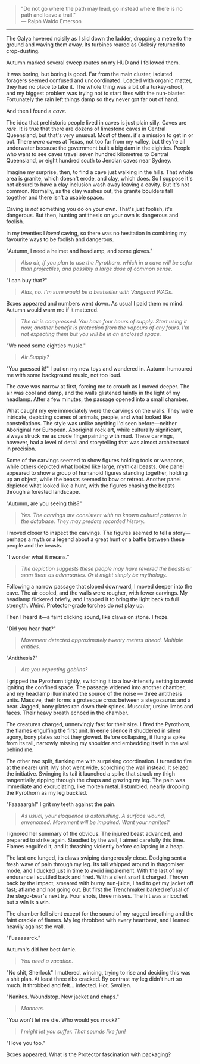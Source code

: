 > "Do not go where the path may lead, go instead where there is no path and leave a trail."  
> — Ralph Waldo Emerson

---

The Galya hovered noisily as I slid down the ladder, dropping a metre to the ground and waving them away. Its turbines roared as Oleksiy returned to crop-dusting. 

Autumn marked several sweep routes on my HUD and I followed them.

It was boring, but boring is good. Far from the main cluster, isolated foragers seemed confused and uncoordinated. Loaded with organic matter, they had no place to take it. The whole thing was a bit of a turkey-shoot, and my biggest problem was trying not to start fires with the nun-blaster. Fortunately the rain left things damp so they never got far out of hand.

And then I found a _cave_.

The idea that prehistoric people lived in caves is just plain silly. Caves are _rare_. It is true that there are dozens of limestone caves in Central Queensland, but that's very unusual. Most of them. it's a mission to get in or out. There _were_ caves at Texas, not too far from my valley, but they're all underwater because the government built a big dam in the eighties. People who want to see caves travel seven hundred kilometres to Central Queensland, or eight hundred south to Jenolan caves near Sydney.

Imagine my surprise, then, to find a cave just walking in the hills. That whole area is granite, which doesn't erode, and clay, which does. So I suppose it's not absurd to have a clay inclusion wash away leaving a cavity. But it's not common. Normally, as the clay washes out, the granite boulders fall together and there isn't a usable space.

Caving is _not_ something you do on your own. That's just foolish, it's dangerous. But then, hunting antithesis on your own is dangerous and foolish.

In my twenties I _loved_ caving, so there was no hesitation in combining my favourite ways to be foolish and dangerous.

"Autumn, I need a helmet and headlamp, and some gloves."

> _Also air, if you plan to use the Pyrothorn, which in a cave will be safer than projectiles, and possibly a large dose of common sense._

"I can buy that?"

> _Alas, no. I'm sure would be a bestseller with Vanguard WAGs._ 

Boxes appeared and numbers went down. As usual I paid them no mind. Autumn would warn me if it mattered.

> _The air is compressed. You have four hours of supply. Start using it now, another benefit is protection from the vapours of any fours. I'm not expecting them but you will be in an enclosed space._

"We need some eighties music."

> _Air Supply?_

"You guessed it!" I put on my new toys and wandered in. Autumn humoured me with some background music, not too loud.

The cave was narrow at first, forcing me to crouch as I moved deeper. The air was cool and damp, and the walls glistened faintly in the light of my headlamp. After a few minutes, the passage opened into a small chamber. 

What caught my eye immediately were the carvings on the walls. They were intricate, depicting scenes of animals, people, and what looked like constellations. The style was unlike anything I'd seen before—neither Aboriginal nor European. Aboriginal rock art, while culturally significant, always struck me as crude fingerpainting with mud. These carvings, however, had a level of detail and storytelling that was almost architectural in precision.

Some of the carvings seemed to show figures holding tools or weapons, while others depicted what looked like large, mythical beasts. One panel appeared to show a group of humanoid figures standing together, holding up an object, while the beasts seemed to bow or retreat. Another panel depicted what looked like a hunt, with the figures chasing the beasts through a forested landscape.

"Autumn, are you seeing this?"

> _Yes. The carvings are consistent with no known cultural patterns in the database. They may predate recorded history._

I moved closer to inspect the carvings. The figures seemed to tell a story—perhaps a myth or a legend about a great hunt or a battle between these people and the beasts.

"I wonder what it means."

> _The depiction suggests these people may have revered the beasts or seen them as adversaries. Or it might simply be mythology._

Following a narrow passage that sloped downward, I moved deeper into the cave. The air cooled, and the walls were rougher, with fewer carvings. My headlamp flickered briefly, and I tapped it to bring the light back to full strength. Weird. Protector-grade torches do _not_ play up.

Then I heard it—a faint clicking sound, like claws on stone. I froze.

"Did you hear that?"

> _Movement detected approximately twenty meters ahead. Multiple entities._

"Antithesis?"

> _Are you expecting goblins?_

I gripped the Pyrothorn tightly, switching it to a low-intensity setting to avoid igniting the confined space. The passage widened into another chamber, and my headlamp illuminated the source of the noise — three antithesis units. Massive, their forms a grotesque cross between a stegosaurus and a bear. Jagged, bony plates ran down their spines. Muscular, ursine limbs and faces. Their heavy breath echoed in the chamber.

The creatures charged, unnervingly fast for their size. I fired the Pyrothorn, the flames engulfing the first unit. In eerie silence it shuddered in silent agony, bony plates so hot they glowed. Before collapsing, it flung a spike from its tail, narrowly missing my shoulder and embedding itself in the wall behind me.

The other two split, flanking me with surprising coordination. I turned to fire at the nearer unit. My shot went wide, scorching the wall instead. It seized the initiative. Swinging its tail it launched a spike that struck my thigh tangentially, ripping through the chaps and grazing my leg. The pain was immediate and excruciating, like molten metal. I stumbled, nearly dropping the Pyrothorn as my leg buckled.

"Faaaaargh!" I grit my teeth against the pain.

> _As usual, your eloquence is astonishing. A surface wound, envenomed. Movement will be impaired. Want your nanites?_

I ignored her summary of the obvious. The injured beast advanced, and prepared to strike again. Steadied by the wall, I aimed carefully this time. Flames engulfed it, and it thrashing violently before collapsing in a heap.

The last one lunged, its claws swiping dangerously close. Dodging sent a fresh wave of pain through my leg. Its tail whipped around in thagomiser mode, and I ducked just in time to avoid impalement. With the last of my endurance I scuttled back and fired. With a silent snarl it charged. Thrown back by the impact, smeared with burny nun-juice, I had to get my jacket off fast; aflame and not going out. But first the Trenchmaker barked refusal of the stego-bear's next try. Four shots, three misses. The hit was a ricochet but a win is a win.

The chamber fell silent except for the sound of my ragged breathing and the faint crackle of flames. My leg throbbed with every heartbeat, and I leaned heavily against the wall.

"Fuaaaaarck."

Autumn's did her best Arnie.

> _You need a vacation._

"No shit, Sherlock" I muttered, wincing, trying to rise and deciding this was a shit plan. At least three ribs cracked. By contrast my leg didn't hurt so much. It throbbed and felt... infected. Hot. Swollen.

"Nanites. Woundstop. New jacket and chaps."

> _Manners._

"You won't let me die. Who would you mock?"

> _I might let you suffer. That sounds like fun!_

"I love you too."

Boxes appeared. What is the Protector fascination with packaging?
